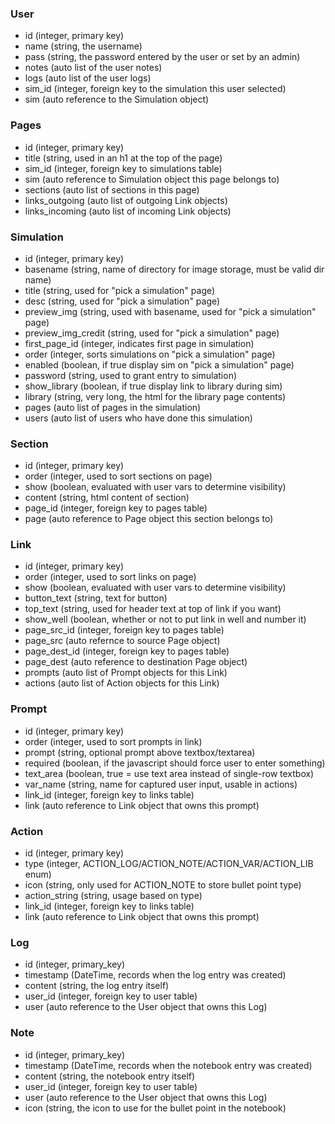 ### User
- id (integer, primary key)
- name (string, the username)
- pass (string, the password entered by the user or set by an admin)
- notes (auto list of the user notes)
- logs (auto list of the user logs)
- sim_id (integer, foreign key to the simulation this user selected)
- sim (auto reference to the Simulation object)

### Pages
- id (integer, primary key)
- title (string, used in an h1 at the top of the page)
- sim_id (integer, foreign key to simulations table)
- sim (auto reference to Simulation object this page belongs to)
- sections (auto list of sections in this page)
- links_outgoing (auto list of outgoing Link objects)
- links_incoming (auto list of incoming Link objects)

### Simulation
- id (integer, primary key)
- basename (string, name of directory for image storage, must be valid dir name)
- title (string, used for "pick a simulation" page)
- desc (string, used for "pick a simulation" page)
- preview_img (string, used with basename, used for "pick a simulation" page)
- preview_img_credit (string, used for "pick a simulation" page)
- first_page_id (integer, indicates first page in simulation)
- order (integer, sorts simulations on "pick a simulation" page)
- enabled (boolean, if true display sim on "pick a simulation" page)
- password (string, used to grant entry to simulation)
- show_library (boolean, if true display link to library during sim)
- library (string, very long, the html for the library page contents)
- pages (auto list of pages in the simulation)
- users (auto list of users who have done this simulation)

### Section
- id (integer, primary key)
- order (integer, used to sort sections on page)
- show (boolean, evaluated with user vars to determine visibility)
- content (string, html content of section)
- page_id (integer, foreign key to pages table)
- page (auto reference to Page object this section belongs to)

### Link
- id (integer, primary key)
- order (integer, used to sort links on page)
- show (boolean, evaluated with user vars to determine visibility)
- button_text (string, text for button)
- top_text (string, used for header text at top of link if you want)
- show_well (boolean, whether or not to put link in well and number it)
- page_src_id (integer, foreign key to pages table)
- page_src (auto refernce to source Page object)
- page_dest_id (integer, foreign key to pages table)
- page_dest (auto reference to destination Page object)
- prompts (auto list of Prompt objects for this Link)
- actions (auto list of Action objects for this Link)

### Prompt
- id (integer, primary key)
- order (integer, used to sort prompts in link)
- prompt (string, optional prompt above textbox/textarea)
- required (boolean, if the javascript should force user to enter something)
- text_area (boolean, true = use text area instead of single-row textbox)
- var_name (string, name for captured user input, usable in actions)
- link_id (integer, foreign key to links table)
- link (auto reference to Link object that owns this prompt)

### Action
- id (integer, primary key)
- type (integer, ACTION_LOG/ACTION_NOTE/ACTION_VAR/ACTION_LIB enum)
- icon (string, only used for ACTION_NOTE to store bullet point type)
- action_string (string, usage based on type)
- link_id (integer, foreign key to links table)
- link (auto reference to Link object that owns this prompt)

### Log
- id (integer, primary_key)
- timestamp (DateTime, records when the log entry was created)
- content (string, the log entry itself)
- user_id (integer, foreign key to user table)
- user (auto reference to the User object that owns this Log)

### Note
- id (integer, primary_key)
- timestamp (DateTime, records when the notebook entry was created)
- content (string, the notebook entry itself)
- user_id (integer, foreign key to user table)
- user (auto reference to the User object that owns this Log)
- icon (string, the icon to use for the bullet point in the notebook)
